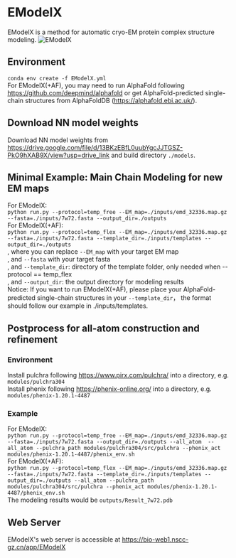 # EModelX
EModelX is a method for automatic cryo-EM protein complex structure modeling.
![EModelX](data/displays/figures/method.png)

## Environment
`conda env create -f EModelX.yml`  
For EModelX(+AF), you may need to run AlphaFold following <https://github.com/deepmind/alphafold> or get AlphaFold-predicted single-chain structures from AlphaFoldDB (<https://alphafold.ebi.ac.uk/>).  

## Download NN model weights
Download NN model weights from <https://drive.google.com/file/d/13BKzEBfL0uubYgcJJTGSZ-PkO9hXAB9X/view?usp=drive_link> and build directory `./models`.  

## Minimal Example: Main Chain Modeling for new EM maps

For EModelX:   
`python run.py --protocol=temp_free --EM_map=./inputs/emd_32336.map.gz --fasta=./inputs/7w72.fasta --output_dir=./outputs`  
For EModelX(+AF):   
`python run.py --protocol=temp_flex --EM_map=./inputs/emd_32336.map.gz --fasta=./inputs/7w72.fasta --template_dir=./inputs/templates --output_dir=./outputs`   
, where you can replace `--EM_map` with your target EM map   
, and `--fasta` with your target fasta   
, and `--template_dir`: directory of the template folder, only needed when --protocol == temp_flex   
, and `--output_dir`: the output directory for modeling results  
Notice: If you want to run EModelX(+AF), please place your AlphaFold-predicted single-chain structures in your `--template_dir`， the format should follow our example in ./inputs/templates.  

## Postprocess for all-atom construction and refinement
### Environment
Install pulchra following <https://www.pirx.com/pulchra/> into a directory, e.g. `modules/pulchra304`  
Install phenix following <https://phenix-online.org/> into a directory, e.g. `modules/phenix-1.20.1-4487`  

### Example
For EModelX:   
`python run.py --protocol=temp_free --EM_map=./inputs/emd_32336.map.gz --fasta=./inputs/7w72.fasta --output_dir=./outputs --all_atom  --all_atom --pulchra_path modules/pulchra304/src/pulchra --phenix_act modules/phenix-1.20.1-4487/phenix_env.sh`  
For EModelX(+AF):   
`python run.py --protocol=temp_flex --EM_map=./inputs/emd_32336.map.gz --fasta=./inputs/7w72.fasta --template_dir=./inputs/templates --output_dir=./outputs --all_atom --pulchra_path modules/pulchra304/src/pulchra --phenix_act modules/phenix-1.20.1-4487/phenix_env.sh`   
The modeling results would be `outputs/Result_7w72.pdb`

## Web Server
EModelX's web server is accessible at <https://bio-web1.nscc-gz.cn/app/EModelX>   
